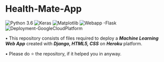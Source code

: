 # Health-Mate-App
![Python 3.6](https://img.shields.io/badge/Python-3.6-brightgreen.svg) ![Keras](https://img.shields.io/badge/Library-Scikit_Learn-orange.svg) ![Matplotlib](https://img.shields.io/badge/Library-Seaborn-ff69b4.svg) ![Webapp -Flask](https://img.shields.io/badge/Webapp-Django-brightgreen.svg) ![Deployment-GoogleCloudPlatform](https://img.shields.io/badge/Deployment-Heroku-violet.svg)



• This repository consists of files required to deploy a ___Machine Learning Web App___ created with ___Django, HTML5, CSS___ on ___Heroku___ platform.



• Please do ⭐ the repository, if it helped you in anyway.
